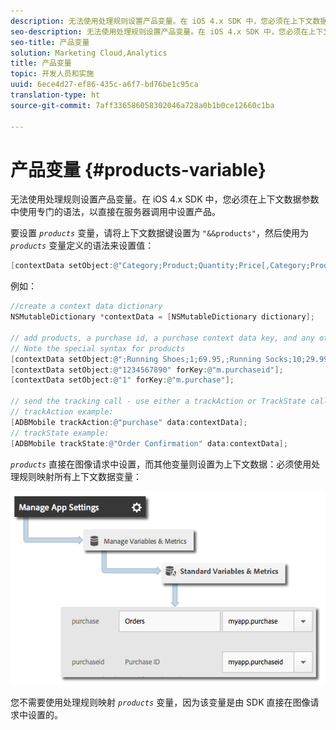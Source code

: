 ```yaml
---
description: 无法使用处理规则设置产品变量。在 iOS 4.x SDK 中，您必须在上下文数据参数中使用专门的语法，以直接在服务器调用中设置产品。
seo-description: 无法使用处理规则设置产品变量。在 iOS 4.x SDK 中，您必须在上下文数据参数中使用专门的语法，以直接在服务器调用中设置产品。
seo-title: 产品变量
solution: Marketing Cloud,Analytics
title: 产品变量
topic: 开发人员和实施
uuid: 6ece4d27-ef86-435c-a6f7-bd76be1c95ca
translation-type: ht
source-git-commit: 7aff336586058302046a728a0b1b0ce12660c1ba

---
```



# 产品变量 {#products-variable}

无法使用处理规则设置产品变量。在 iOS 4.x SDK 中，您必须在上下文数据参数中使用专门的语法，以直接在服务器调用中设置产品。

要设置 *`products`* 变量，请将上下文数据键设置为 `"&&products"`，然后使用为 *`products`* 变量定义的语法来设置值：

```objective-c
[contextData setObject:@"Category;Product;Quantity;Price[,Category;Product;Quantity;Price]" forKey:@"&&products"];
```

例如：

```objective-c
//create a context data dictionary 
NSMutableDictionary *contextData = [NSMutableDictionary dictionary]; 
 
// add products, a purchase id, a purchase context data key, and any other data you want to collect. 
// Note the special syntax for products 
[contextData setObject:@";Running Shoes;1;69.95,;Running Socks;10;29.99" forKey:@"&&products"]; 
[contextData setObject:@"1234567890" forKey:@"m.purchaseid"]; 
[contextData setObject:@"1" forKey:@"m.purchase"]; 
 
// send the tracking call - use either a trackAction or TrackState call. 
// trackAction example: 
[ADBMobile trackAction:@"purchase" data:contextData]; 
// trackState example: 
[ADBMobile trackState:@"Order Confirmation" data:contextData]; 
```

*`products`* 直接在图像请求中设置，而其他变量则设置为上下文数据：必须使用处理规则映射所有上下文数据变量：

![](assets/map-products.png)

您不需要使用处理规则映射 *`products`* 变量，因为该变量是由 SDK 直接在图像请求中设置的。
